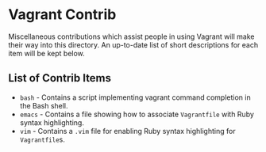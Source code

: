 # Vagrant Contrib

Miscellaneous contributions which assist people in using Vagrant will
make their way into this directory. An up-to-date list of short descriptions
for each item will be kept below.

## List of Contrib Items

* `bash` - Contains a script implementing vagrant command completion in the
  Bash shell.
* `emacs` - Contains a file showing how to associate `Vagrantfile` with
  Ruby syntax highlighting.
* `vim` - Contains a `.vim` file for enabling Ruby syntax highlighting
  for `Vagrantfile`s.
